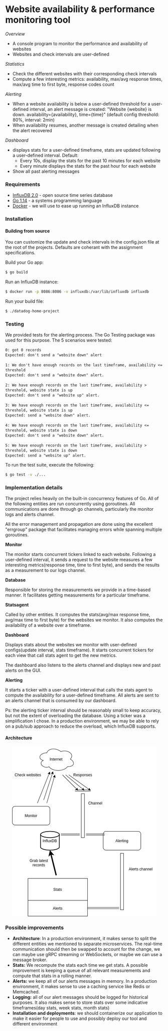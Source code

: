 # Website availability &amp; performance monitoring tool

_Overview_

- A console program to monitor the performance and availability of websites
- Websites and check intervals are user-defined

_Statistics_

- Check the different websites with their corresponding check intervals
- Compute a few interesting metrics: availability, max/avg response times, max/avg time to first byte, response codes count

_Alerting_

- When a website availability is below a user-defined threshold for a user-defined interval, an alert message is created: "Website {website} is down. availability={availability}, time={time}" (default config threshold: 80%, interval: 2min)
- When availability resumes, another message is created detailing when the alert recovered

_Dashboard_

- displays stats for a user-defined timeframe, stats are updated following a user-defined interval. Default:
  - Every 10s, display the stats for the past 10 minutes for each website
  - Every minute displays the stats for the past hour for each website
- Show all past alerting messages

### Requirements

- [InfluxDB 2.0](https://www.influxdata.com/) - open source time series database
- [Go 1.14](https://golang.org/) - a systems programming language
- [Docker]() - we will use to ease up running an InfluxDB instance

### Installation

#### Building from source

You can customize the update and check intervals in the config.json file at the root of the projects. Defaults are coherant with the assignment specifications.

Build your Go app:

```sh
$ go build
```

Run an InfluxDB instance:

```sh
$ docker run -p 8086:8086 -v influxdb:/var/lib/influxdb influxdb
```

Run your build file:

```sh
$ ./datadog-home-project
```

### Testing

We provided tests for the alerting process. The Go Testing package was used for this purpose.
The 5 scenarios were tested:

    0: got 0 records
    Expected: don't send a "website down" alert

    1: We don't have enough records on the last timeframe, availability <= threshold
    Expected: don't send a "website down" alert.

    2: We have enough records on the last timeframe, availability > threshold, website state is up
    Expected: don't send a "website up" alert.

    3: We have enough records on the last timeframe, availability <= threshold, website state is up
    Expected: send a "website down" alert.

    4: We have enough records on the last timeframe, availability <= threshold, website state is down
    Expected: don't send a "website down" alert.

    5: We have enough records on the last timeframe, availability > threshold, website state is down
    Expected: send a "website up" alert.

To run the test suite, execute the following:

```sh
$ go test -v ./...
```

### Implementation details

The project relies heavily on the built-in concurrency features of Go. All of the following entities are run concurrently using goroutines. All communications are done through go channels, particularly the monitor logs and alerts channel.

All the error management and propagation are done using the excellent "errgroup" package that facilitates managing errors while spanning multiple goroutines.

**Monitor**

The monitor starts concurrent tickers linked to each website. Following a user-defined interval, it sends a request to the website measures a few interesting metrics(response time, time to first byte), and sends the results as a measurement to our logs channel.

**Database**

Responsible for storing the measurements we provide in a time-based manner. It facilitates getting measurements for a particular timeframe.

**Statsagent**

Called by other entities. It computes the stats(avg/max response time, avg/max time to first byte) for the websites we monitor. It also computes the availability of a website over a timeframe.

**Dashboard**

Displays stats about the websites we monitor with user-defined configs(update interval, stats timeframe). It starts concurrent tickers for each view that call stats agent to get the new metrics.

The dashboard also listens to the alerts channel and displays new and past alerts on the GUI.

**Alerting**

It starts a ticker with a user-defined interval that calls the stats agent to compute the availability for a user-defined timeframe. All alerts are sent to an alerts channel that is consumed by our dashboard.

Ps: the alerting ticker interval should be reasonably small to keep accuracy, but not the extent of overloading the database. Using a ticker was a simplification I chose. In a production environment, we may be able to rely on a pub/sub approach to reduce the overload, which InfluxDB supports.

#### Architecture

<p align="center">
  <img src="architecture.png">
</p>

### Possible improvements

- **Architecture**: In a production environment, it makes sense to split the different entities we mentioned to separate microservices. The real-time communication should then be swapped to account for the change, we can maybe use gRPC streaming or WebSockets, or maybe we can use a message broker.
- **Stats:** We recompute the stats each time we get stats. A possible improvement is keeping a queue of all relevant measurements and compute that stats in a rolling manner.
- **Alerts:** we keep all of our alerts messages in memory. In a production environment, it makes sense to use a caching service like Redis or Memcached.
- **Logging:** all of our alert messages should be logged for historical purposes. It also makes sense to store stats over some indicative timeframes(day stats, week stats, month stats)
- **Installation and deployments**: we should containerize our application to make it easier for people to use and possibly deploy our tool and different environment
